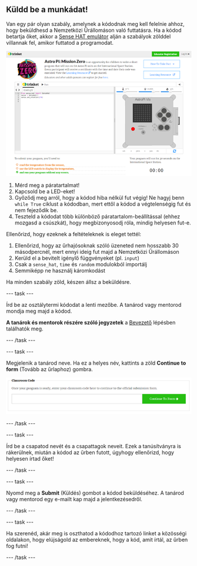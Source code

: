 ## Küldd be a munkádat!

Van egy pár olyan szabály, amelynek a kódodnak meg kell felelnie ahhoz, hogy beküldhesd a Nemzetközi Űrállomáson való futtatásra. Ha a kódod betartja őket, akkor a [Sense HAT emulátor](https://trinket.io/mission-zero) alján a szabályok zölddel villannak fel, amikor futtatod a programodat.

![A screenshot of the Mission Zero Trinket pages showing the submission button and the criteria checks on the left. The top two ("read humidity" and "use the LEDs") are in orange text, the bottom one ("runs without any errors") is green ](images/validation.png)

1. Mérd meg a páratartalmat!
1. Kapcsold be a LED-eket!
1. Győződj meg arról, hogy a kódod hiba nélkül fut végig! Ne hagyj benn `while True` ciklust a kódodban, mert ettől a kódod a végtelenségig fut és nem fejeződik be.
1. Teszteld a kódodat több különböző páratartalom-beállítással (ehhez mozgasd a csúszkát), hogy megbizonyosodj róla, mindig helyesen fut-e.

Ellenőrizd, hogy ezeknek a feltételeknek is eleget tettél:

1. Ellenőrizd, hogy az űrhajósoknak szóló üzeneted nem hosszabb 30 másodpercnél, mert ennyi ideig fut majd a Nemzetközi Űrállomáson
1. Kerüld el a bevitelt igénylő függvényeket (pl. `input`)
1. Csak a `sense_hat`, `time` és `random` modulokból importálj
1. Semmiképp ne használj káromkodást

Ha minden szabály zöld, készen állsz a beküldésre.

--- task ---

Írd be az osztálytermi kódodat a lenti mezőbe. A tanárod vagy mentorod mondja meg majd a kódod.

**A tanárok és mentorok részére szóló jegyzetek** a [Bevezető](https://projects.raspberrypi.org/hu-HU/projects/astro-pi-mission-zero/1) lépésben találhatók meg.

--- /task ---

--- task ---

Megjelenik a tanárod neve. Ha ez a helyes név, kattints a zöld **Continue to form** (Tovább az űrlaphoz) gombra.

![Tovább az űrlaphoz](images/continue-to-form.png)

--- /task ---

--- task ---

Írd be a csapatod nevét és a csapattagok neveit. Ezek a tanúsítványra is rákerülnek, miután a kódod az űrben futott, úgyhogy ellenőrizd, hogy helyesen írtad őket!

--- /task ---

--- task ---

Nyomd meg a **Submit** (Küldés) gombot a kódod beküldéséhez. A tanárod vagy mentorod egy e-mailt kap majd a jelentkezésedről.

--- /task ---

--- task ---

Ha szerenéd, akár meg is oszthatod a kódodhoz tartozó linket a közösségi oldalakon, hogy elújságold az embereknek, hogy a kód, amit írtál, az űrben fog futni!

--- /task ---
